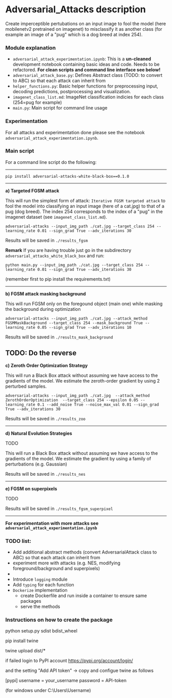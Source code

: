 # Adversarial_Attacks description
Create imperceptible pertubations on an input image to fool the model (here mobilenetv2 pretrained on imagenet) to misclassify it as another class (for example an image of a "pug" which is a dog breed at index 254).

### Module explanation
- `adversarial_attack_experimentation.ipynb`: This is a **un-cleaned** development notebook containing basic ideas and code. Needs to be refactored. **For clean scripts and command line interface see below!**
- `adversarial_attack_base.py`: Defines Abstract class (TODO: to convert to ABC) so that each attack can inherit from
- `helper_functions.py`: Basic helper functions for preprocessing input, decoding predictions, postprocessing and visualization. 
- `imagenet_class_list.md`: ImageNet classification indicies for each class (254=pug for example)
- `main.py`: Main script for command line usage


### Experimentation
For all attacks and experimentation done please see the notebook `adversarial_attack_experimentation.ipynb`.

### Main script
For a command line script do the following: 

-----------

`pip install adversarial-attacks-white-black-box==0.1.0`

-----------

**a) Targeted FGSM attack**

This will run the simplest form of attack: `Iterative FGSM targeted attack` to  fool the model into classifying an input image (here of a cat.jpg) to that of a pug (dog breed). The index 254 corresponds to the index of a "pug" in the imagenet dataset (see `imagenet_class_list.md`).

`adversarial-attacks --input_img_path ./cat.jpg --target_class 254 --learning_rate 0.01 --sign_grad True --adv_iterations 30`

Results will be saved in `./results_fgsm`

**Remark** If you are having trouble just go in the subdirectory `adversarial_attacks_white_black_box` and run:

`python main.py --input_img_path ./cat.jpg --target_class 254 --learning_rate 0.01 --sign_grad True --adv_iterations 30`

(remember first to pip install the requirements.txt)

-------------

**b) FGSM attack masking background**

This will run FGSM only on the foregound object (main one) while masking the background during optimization

`adversarial-attacks --input_img_path ./cat.jpg --attack_method FGSMMaskBackground --target_class 254 --mask_background True --learning_rate 0.05 --sign_grad True --adv_iterations 10`

Results will be saved in `./results_mask_background`

TODO: Do the reverse
------------


**c) Zeroth Order Optimization Strategy**

This will run a Black Box attack without assuming we have access to the gradients of the model. We estimate the zeroth-order gradient by using 2 perturbed samples.

`adversarial-attacks --input_img_path ./cat.jpg  --attack_method ZerothOrderOptimization  --target_class 254 --epsilon 0.05 --learning_rate 0.1 --add_noise True --noise_max_val 0.01 --sign_grad True --adv_iterations 30`

Results will be saved in `./results_zoo`

------------


**d) Natural Evolution Strategies**


TODO

This will run a Black Box attack without assuming we have access to the gradients of the model. We estimate the gradient by using a family of perturbations (e.g. Gaussian)

Results will be saved in `./results_nes`

--------------

**e) FGSM on superpixels**

TODO

Results will be saved in `./results_fgsm_superpixel`

--------------

**For experimentation with more attacks see `adversarial_attack_experimentation.ipynb`**

### TODO list:
- Add additional abstract methods (convert AdversarialAttack class to ABC) so that each attack can inherit from
- experiment more with attacks (e.g. NES, modifying foreground/background and superpixels)
- 
- Introduce `logging` module
- Add `typing` for each function
- `Dockerize` implementation
    - create Dockerfile and run inside a container to ensure same packages
    - serve the methods

### Instructions on how to create the package

python setup.py sdist bdist_wheel

pip install twine

twine upload dist/*

if failed login to PyPI account https://pypi.org/account/login/

and the setting "Add API token" -> copy and configue twine as follows

[pypi]
username = your_username
password = API-token

(for windows under C:\Users\Username\)

